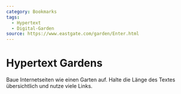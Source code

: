 ```yaml
---
category: Bookmarks
tags:
  - Hypertext
  - Digital-Garden
source: https://www.eastgate.com/garden/Enter.html
---
```


# Hypertext Gardens

Baue Internetseiten wie einen Garten auf.
Halte die Länge des Textes übersichtlich und nutze viele Links.
